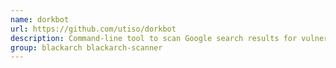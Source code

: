 ```yaml
---
name: dorkbot
url: https://github.com/utiso/dorkbot
description: Command-line tool to scan Google search results for vulnerabilities.
group: blackarch blackarch-scanner
---
```

